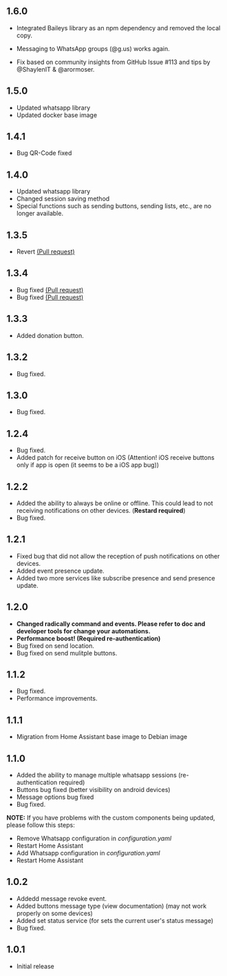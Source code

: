## 1.6.0

 - Integrated Baileys library as an npm dependency and removed the local copy.

 - Messaging to WhatsApp groups (@g.us) works again.
 - Fix based on community insights from GitHub Issue #113 and tips by @ShaylenIT & @arormoser.


## 1.5.0

- Updated whatsapp library
- Updated docker base image

## 1.4.1

- Bug QR-Code fixed

## 1.4.0

- Updated whatsapp library
- Changed session saving method
- Special functions such as sending buttons, sending lists, etc., are no longer available.

## 1.3.5

- Revert [(Pull request)](https://github.com/giuseppecastaldo/ha-addons/pull/33)

## 1.3.4

- Bug fixed [(Pull request)](https://github.com/giuseppecastaldo/ha-addons/pull/33)
- Bug fixed [(Pull request)](https://github.com/giuseppecastaldo/ha-addons/pull/55)

## 1.3.3

- Added donation button.

## 1.3.2

- Bug fixed.

## 1.3.0

- Bug fixed.

## 1.2.4

- Bug fixed.
- Added patch for receive button on iOS (Attention! iOS receive buttons only if app is open (it seems to be a iOS app bug))

## 1.2.2

- Added the ability to always be online or offline. This could lead to not receiving notifications on other devices. (**Restard required**)
- Bug fixed.

## 1.2.1

- Fixed bug that did not allow the reception of push notifications on other devices.
- Added event presence update.
- Added two more services like subscribe presence and send presence update.

## 1.2.0

- **Changed radically command and events. Please refer to doc and developer tools for change your automations.**
- **Performance boost! (Required re-authentication)**
- Bug fixed on send location.
- Bug fixed on send mulitple buttons.

## 1.1.2

- Bug fixed.
- Performance improvements.

## 1.1.1

- Migration from Home Assistant base image to Debian image

## 1.1.0

- Added the ability to manage multiple whatsapp sessions (re-authentication required)
- Buttons bug fixed (better visibility on android devices)
- Message options bug fixed
- Bug fixed.

**NOTE:** If you have problems with the custom components being updated, please follow this steps:

- Remove Whatsapp configuration in _configuration.yaml_
- Restart Home Assistant
- Add Whatsapp configuration in _configuration.yaml_
- Restart Home Assistant

## 1.0.2

- Addedd message revoke event.
- Added buttons message type (view documentation) (may not work properly on some devices)
- Added set status service (for sets the current user's status message)
- Bug fixed.

## 1.0.1

- Initial release
